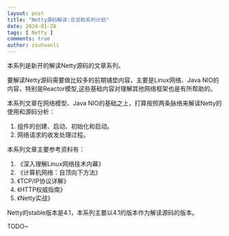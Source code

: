 ```yaml
---
layout: post
title: "Netty源码解读:总览和系列计划"
date: 2024-01-28
tags: [ Netty ]
comments: true
author: zouhuanli
---
```


本系列是新开的解读Netty源码的文章系列。

要解读Netty源码需要做比较多的前期铺垫内容，主要是Linux网络、Java NIO的内容，特别是Reactor模型,这些基础内容对理解其他网络框架也是有所帮助的。

本系列文章在网络模型、Java NIO的基础之上，打算按照两条脉络来解读Netty的使用和源码分析：<br>
1. 组件的创建、启动、初始化和启动。<br>
2. 网络请求的收发处理过程。<br>

本系列文章主要参考资料有：<br>
1. 《深入理解Linux网络技术内幕》<br>
2. 《计算机网络：自顶向下方法》<br>
3. 《TCP/IP协议详解》<br>
4. 《HTTP权威指南》<br>
5. 《Netty实战》<br>

Netty的stable版本是4.1，本系列主要以4.1的版本作为解读源码的版本。

TODO~









